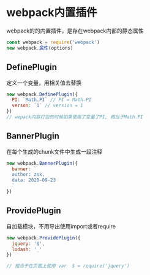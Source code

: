 # webpack内置插件

webpack的的内置插件，是存在webpack内部的静态属性

```js
const webpack = require('webpack')
new webpack.属性(options)
```


## DefinePlugin
定义一个变量，用相关值去替换

```js
new webpack.DefinePlugin({
  PI: `Math.PI` // PI = Math.PI
  verson: `1` // version = 1
})
// wepack内容打包的时候如果使用了变量了PI, 相当于Math.PI
```

## BannerPlugin
在每个生成的chunk文件中生成一段注释

```js
new webpack.BannerPlugin({
  banner: `
  author: zsx,
  data: 2020-09-23
  `
})
```

## ProvidePlugin
自加载模块，不用导出使用import或者require

```js
new webpack.ProvidePlugin({
  jquery: '$',
  lodash: '_'
})

// 相当于在页面上使用 var  $ = require('jquery')
```

